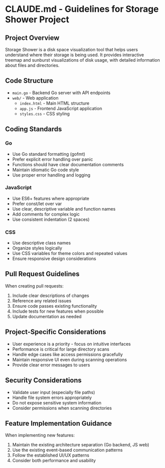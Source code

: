 # CLAUDE.md - Guidelines for Storage Shower Project

## Project Overview

Storage Shower is a disk space visualization tool that helps users understand where their storage is being used. It provides interactive treemap and sunburst visualizations of disk usage, with detailed information about files and directories.

## Code Structure

- `main.go` - Backend Go server with API endpoints
- `web/` - Web application
  - `index.html` - Main HTML structure
  - `app.js` - Frontend JavaScript application
  - `styles.css` - CSS styling

## Coding Standards

### Go

- Use Go standard formatting (gofmt)
- Prefer explicit error handling over panic
- Functions should have clear documentation comments
- Maintain idiomatic Go code style
- Use proper error handling and logging

### JavaScript

- Use ES6+ features where appropriate
- Prefer const/let over var
- Use clear, descriptive variable and function names
- Add comments for complex logic
- Use consistent indentation (2 spaces)

### CSS

- Use descriptive class names
- Organize styles logically
- Use CSS variables for theme colors and repeated values
- Ensure responsive design considerations

## Pull Request Guidelines

When creating pull requests:

1. Include clear descriptions of changes
2. Reference any related issues
3. Ensure code passes existing functionality
4. Include tests for new features when possible
5. Update documentation as needed

## Project-Specific Considerations

- User experience is a priority - focus on intuitive interfaces
- Performance is critical for large directory scans
- Handle edge cases like access permissions gracefully
- Maintain responsive UI even during scanning operations
- Provide clear error messages to users

## Security Considerations

- Validate user input (especially file paths)
- Handle file system errors appropriately
- Do not expose sensitive system information
- Consider permissions when scanning directories

## Feature Implementation Guidance

When implementing new features:

1. Maintain the existing architecture separation (Go backend, JS web)
2. Use the existing event-based communication patterns
3. Follow the established UI/UX patterns
4. Consider both performance and usability
